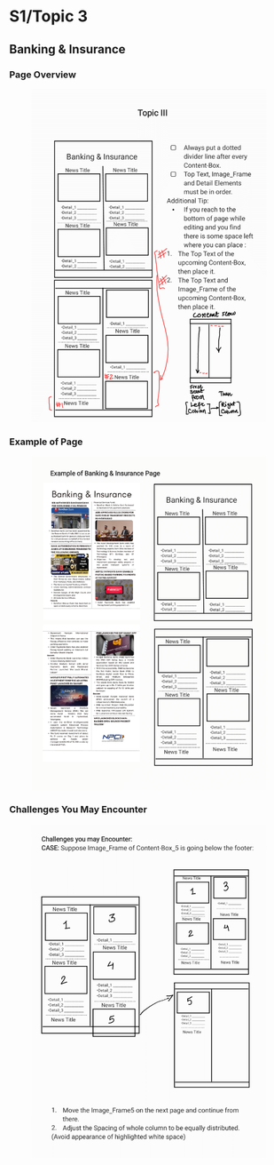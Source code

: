 # S1/Topic 3

## Banking & Insurance

### Page Overview

<figure><img src="../../.gitbook/assets/V2-Magazine Design Gudelines Book-19.png" alt=""><figcaption></figcaption></figure>

### Example of Page

<figure><img src="../../.gitbook/assets/V2-Magazine Design Gudelines Book-20.png" alt=""><figcaption></figcaption></figure>

### Challenges You May Encounter

<figure><img src="../../.gitbook/assets/V2-Magazine Design Gudelines Book-21.png" alt=""><figcaption></figcaption></figure>
